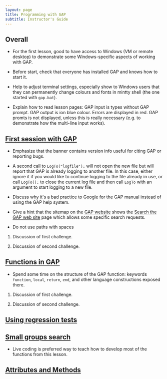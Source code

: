 ```yaml
---
layout: page
title: Programming with GAP
subtitle: Instructor's Guide
---
```

## Overall

* For the first lesson, good to have access to Windows (VM or remote desktop) to
demonstrate some Windows-specific aspects of working with GAP.

* Before start, check that everyone has installed GAP and knows how to start it.

* Help to adjust terminal settings, especially show to Windows users that they
can permanently change colours and fonts in mintty shell (the one started with
`gap.bat`).

* Explain how to read lesson pages: GAP input is types without GAP prompt.
GAP output is ion blue colour. Errors are displayed in red. GAP promts is
not displayed, unless this is really necessary (e.g. to demonstrate how the
multi-line input works).

## [First session with GAP](01-command-line.html)

* Emphasize that the banner contains version info useful for citing GAP or
reporting bugs.

* A second call to `LogTo("logfile");` will not open the new file but will report
that GAP is already logging to another file. In this case, either ignore it if
you would like to continue logging to the file already in use, or call `LogTo();`
to close the current log file and then call `LogTo` with an argument to start
logging to a new file.

* Discuss why it's a bad practice to Google for the GAP manual instead of
using the GAP help system.

* Give a hint that the sitemap on the [GAP website](http://www.gap-system.org)
shows the [Search the GAP web site](http://www.gap-system.org/search.html) page
which allows some specific search requests.

* Do not use paths with spaces


1.  Discussion of first challenge.

2.  Discussion of second challenge.

## [Functions in GAP](02-func.html)

* Spend some time on the structure of the GAP function: keywords `function`,
`local`, `return`, `end`, and other language constructions exposed there.

1.  Discussion of first challenge.

2.  Discussion of second challenge.

## [Using regression tests](03-testing.html)

## [Small groups search](04-small-groups.html)

* Live coding is preferred way to teach how to develop most of the functions
from this lesson.

## [Attributes and Methods](05-attributes.html)
